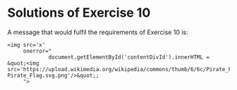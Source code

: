 # Solutions of Exercise 10

A message that would fulfil the requirements of Exercise 10 is:

```
<img src='x' 
     onerror="      
             document.getElementById('contentDivId').innerHTML = &quot;<img src='https://upload.wikimedia.org/wikipedia/commons/thumb/6/6c/Pirate_Flag.svg/750px-Pirate_Flag.svg.png'/>&quot;;        
     ">	
```
